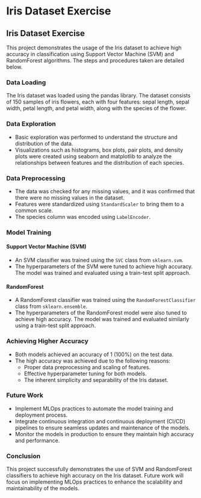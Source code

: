 # Iris Dataset Exercise

## Iris Dataset Exercise

This project demonstrates the usage of the Iris dataset to achieve high accuracy in classification using Support Vector Machine (SVM) and RandomForest algorithms. The steps and procedures taken are detailed below.

### Data Loading
The Iris dataset was loaded using the pandas library. The dataset consists of 150 samples of iris flowers, each with four features: sepal length, sepal width, petal length, and petal width, along with the species of the flower.

### Data Exploration
- Basic exploration was performed to understand the structure and distribution of the data.
- Visualizations such as histograms, box plots, pair plots, and density plots were created using seaborn and matplotlib to analyze the relationships between features and the distribution of each species.

### Data Preprocessing
- The data was checked for any missing values, and it was confirmed that there were no missing values in the dataset.
- Features were standardized using `StandardScaler` to bring them to a common scale.
- The species column was encoded using `LabelEncoder`.

### Model Training
#### Support Vector Machine (SVM)
- An SVM classifier was trained using the `SVC` class from `sklearn.svm`.
- The hyperparameters of the SVM were tuned to achieve high accuracy. The model was trained and evaluated using a train-test split approach.

#### RandomForest
- A RandomForest classifier was trained using the `RandomForestClassifier` class from `sklearn.ensemble`.
- The hyperparameters of the RandomForest model were also tuned to achieve high accuracy. The model was trained and evaluated similarly using a train-test split approach.

### Achieving Higher Accuracy
- Both models achieved an accuracy of 1 (100%) on the test data.
- The high accuracy was achieved due to the following reasons:
  - Proper data preprocessing and scaling of features.
  - Effective hyperparameter tuning for both models.
  - The inherent simplicity and separability of the Iris dataset.

### Future Work
- Implement MLOps practices to automate the model training and deployment process.
- Integrate continuous integration and continuous deployment (CI/CD) pipelines to ensure seamless updates and maintenance of the models.
- Monitor the models in production to ensure they maintain high accuracy and performance.

### Conclusion
This project successfully demonstrates the use of SVM and RandomForest classifiers to achieve high accuracy on the Iris dataset. Future work will focus on implementing MLOps practices to enhance the scalability and maintainability of the models.
